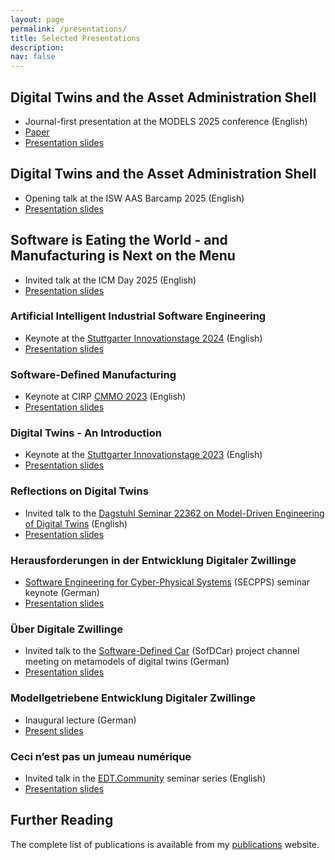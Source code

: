 ```yaml
---
layout: page
permalink: /presentations/
title: Selected Presentations
description: 
nav: false
---
```


## Digital Twins and the Asset Administration Shell

- Journal-first presentation at the MODELS 2025 conference (English)
- [Paper](https://awortmann.github.io/downloads/paper/Digital_twin_and_the_asset_administration_shell.pdf)
- [Presentation slides](https://github.com/awortmann/awortmann.github.io/raw/master/downloads/presentations/25.10.08.MODELS_SoSyM.pdf) 


## Digital Twins and the Asset Administration Shell

- Opening talk at the ISW AAS Barcamp 2025 (English)
- [Presentation slides](https://github.com/awortmann/awortmann.github.io/raw/master/downloads/presentations/25.09.25.AAS_Barcamp_Digital_Twins.pdf) 

## Software is Eating the World - and Manufacturing is Next on the Menu

- Invited talk at the ICM Day 2025 (English)
- [Presentation slides](https://github.com/awortmann/awortmann.github.io/raw/master/downloads/presentations/24.10.10.ICM-Tag.pdf)


### Artificial Intelligent Industrial Software Engineering

- Keynote at the [Stuttgarter Innovationstage 2024](https://www.stuttgarter-innovationstage.de/) (English)
- [Presentation slides](https://github.com/awortmann/awortmann.github.io/raw/master/downloads/presentations/24.09.18.InnoTage_Keynote.pdf)

### Software-Defined Manufacturing

- Keynote at CIRP [CMMO 2023](https://cirp-cmmo2023.org/) (English)
- [Presentation slides](https://github.com/awortmann/awortmann.github.io/raw/master/downloads/presentations/23.05.31.CMMO_Keynote.pdf)

### Digital Twins - An Introduction

- Keynote at the [Stuttgarter Innovationstage 2023](https://www.stuttgarter-innovationstage.de/) (English)
- [Presentation slides](https://github.com/awortmann/awortmann.github.io/raw/master/downloads/presentations/23.02.28.InnoTage_Keynote.pdf)


### Reflections on Digital Twins

- Invited talk to the [Dagstuhl Seminar 22362 on Model-Driven Engineering of Digital Twins](https://www.dagstuhl.de/de/programm/kalender/semhp/?semnr=22362) (English)
- [Presentation slides](https://github.com/awortmann/awortmann.github.io/raw/master/downloads/presentations/22.09.04.Dagstuhl.Reflections_on_Digital_Twins.pdf)

### Herausforderungen in der Entwicklung Digitaler Zwillinge

- [Software Engineering for Cyber-Physical Systems](https://rickrabiser.github.io/secpps-ws/) (SECPPS) seminar keynote (German)
- [Presentation slides](https://github.com/awortmann/awortmann.github.io/raw/master/downloads/presentations/22.06.01.SECPPS.Herausforderungen.pdf) 

### Über Digitale Zwillinge

- Invited talk to the [Software-Defined Car](https://sofdcar.de/language/en/) (SofDCar) project channel meeting on metamodels of digital twins (German)
- [Presentation slides](https://github.com/awortmann/awortmann.github.io/raw/master/downloads/presentations/22.05.18.Ueber_Digitale_Zwillinge.pdf) 

### Modellgetriebene Entwicklung Digitaler Zwillinge

- Inaugural lecture (German)
- [Present slides](https://github.com/awortmann/awortmann.github.io/raw/master/downloads/presentations/22.05.30.Modellgetriebene_Entwicklung_Digitaler_Zwillinge.pdf) 

### Ceci n’est pas un jumeau numérique

- Invited talk in the [EDT.Community](https://edt.community/) seminar series (English)
- [Presentation slides](https://github.com/awortmann/awortmann.github.io/raw/master/downloads/presentations/22.01.10.EDT_Community_Digital_Twins.pdf) 

## Further Reading

The complete list of publications is available from my [publications](../publications/) website.